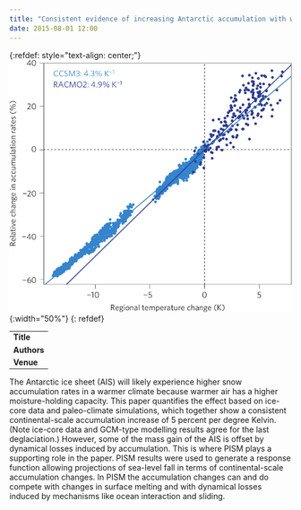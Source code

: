 ```yaml
---
title: "Consistent evidence of increasing Antarctic accumulation with warming"
date: 2015-08-01 12:00
---
```


{:refdef: style="text-align: center;"}
![](/img/applications/frieleretal2015.png){:width="50%"}
{: refdef}


||
|-
| **Title** | [Consistent evidence of increasing Antarctic accumulation with warming](http://www.nature.com/nclimate/journal/v5/n4/full/nclimate2574.html) |
| **Authors** | [K. Frieler](https://www.pik-potsdam.de/members/frieler) and others |
| **Venue** | [Nature Climate Change](http://www.nature.com/nclimate) |

The Antarctic ice sheet (AIS) will likely experience higher snow accumulation rates in a warmer climate because warmer air has a higher moisture-holding capacity. This paper quantifies the effect based on ice-core data and paleo-climate simulations, which together show a consistent continental-scale accumulation increase of 5 percent per degree Kelvin. (Note ice-core data and GCM-type modelling results agree for the last deglaciation.) However, some of the mass gain of the AIS is offset by dynamical losses induced by accumulation. This is where PISM plays a supporting role in the paper. PISM results were used to generate a response function allowing projections of sea-level fall in terms of continental-scale accumulation changes. In PISM the accumulation changes can and do compete with changes in surface melting and with dynamical losses induced by mechanisms like ocean interaction and sliding.

